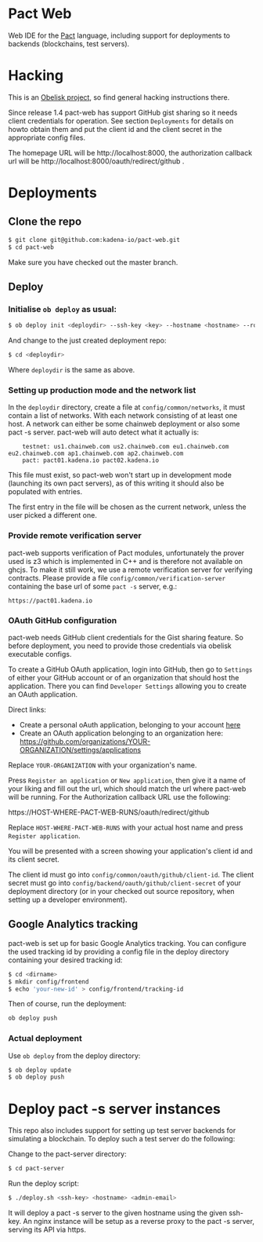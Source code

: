 # Pact Web

Web IDE for the [Pact](https://pact-language.readthedocs.io/en/latest/) language, including support for deployments to backends (blockchains, test servers).

# Hacking

This is an [Obelisk project](https://github.com/obsidiansystems/obelisk), so find general hacking instructions there.

Since release 1.4 pact-web has support GitHub gist sharing so it needs client credentials for operation. See section `Deployments` for details on howto obtain them and put the client id and the client secret in the appropriate config files.

The homepage URL will be http://localhost:8000, the authorization callback url will be http://localhost:8000/oauth/redirect/github .

# Deployments

## Clone the repo

```bash
$ git clone git@github.com:kadena-io/pact-web.git
$ cd pact-web
```
Make sure you have checked out the master branch.

## Deploy

### Initialise `ob deploy` as usual:

```bash
$ ob deploy init <deploydir> --ssh-key <key> --hostname <hostname> --route <URI> --admin-email <email>
```

And change to the just created deployment repo:

```bash
$ cd <deploydir>
```

Where `deploydir` is the same as above.

### Setting up production mode and the network list

In the `deploydir` directory, create a file at `config/common/networks`, it must contain a list of networks. With each network consisting of at least one host. A network can either be some chainweb deployment or also some pact -s server. pact-web will auto detect what it actually is:

```
    testnet: us1.chainweb.com us2.chainweb.com eu1.chainweb.com eu2.chainweb.com ap1.chainweb.com ap2.chainweb.com
    pact: pact01.kadena.io pact02.kadena.io
```

This file must exist, so pact-web won't start up in development mode (launching its own pact servers), as of this writing it should also be populated with entries.

The first entry in the file will be chosen as the current network, unless the user picked a different one.

### Provide remote verification server

pact-web supports verification of Pact modules, unfortunately the prover used is z3 which is implemented in C++ and is therefore not available on ghcjs. To make it still work, we use a remote verification server for verifying contracts. Please provide a file `config/common/verification-server` containing the base url of some `pact -s` server, e.g.:

```
https://pact01.kadena.io

```

### OAuth GitHub configuration

pact-web needs GitHub client credentials for the Gist sharing feature. So before deployment, you need to provide those credentials via obelisk executable configs.

To create a GitHub OAuth application, login into GitHub, then go to `Settings` of either your GitHub account or of an organization that should host the application. There you can find `Developer Settings` allowing you to create an OAuth application.

Direct links:

- Create a personal oAuth application, belonging to your account [here](https://github.com/settings/developers)
- Create an OAuth application belonging to an organization here: https://github.com/organizations/YOUR-ORGANIZATION/settings/applications

Replace `YOUR-ORGANIZATION` with your organization's name.

Press `Register an application` or `New application`, then give it a name of your liking and fill out the url, which should match the url where pact-web will be running. For the Authorization callback URL use the following:

https://HOST-WHERE-PACT-WEB-RUNS/oauth/redirect/github


Replace `HOST-WHERE-PACT-WEB-RUNS` with your actual host name and press `Register application`.

You will be presented with a screen showing your application's client id and its client secret.

The client id must go into `config/common/oauth/github/client-id`. The client secret must go into `config/backend/oauth/github/client-secret` of your deployment directory (or in your checked out source repository, when setting up a developer environment).

## Google Analytics tracking

pact-web is set up for basic Google Analytics tracking. You can configure the used tracking id by providing a config file in the deploy directory containing your desired tracking id:

```bash
$ cd <dirname>
$ mkdir config/frontend
$ echo 'your-new-id' > config/frontend/tracking-id
```

Then of course, run the deployment:

```bash
ob deploy push
```

### Actual deployment

Use `ob deploy` from the deploy directory:

```bash
$ ob deploy update
$ ob deploy push
```

# Deploy pact -s server instances

This repo also includes support for setting up test server backends for
simulating a blockchain. To deploy such a test server do the following:

Change to the pact-server directory:

```bash
$ cd pact-server
```

Run the deploy script:

```bash
$ ./deploy.sh <ssh-key> <hostname> <admin-email>
```

It will deploy a pact -s server to the given hostname using the given ssh-key.
An nginx instance will be setup as a reverse proxy to the pact -s server,
serving its API via https.
